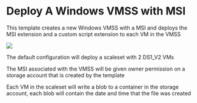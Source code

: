 # Deploy A Windows VMSS with MSI

This template creates a new Windows VMSS with a MSI and deploys the MSI extension and a custom script extension to each VM in the VMSS

<a href="https://portal.azure.com/#create/Microsoft.Template/uri/https%3A%2F%2Fraw.githubusercontent.com%2Fsimongdavies%2Fazuremsi%2Fmaster%2Fwindowsvmssmsi%2Fazuredeploy.json" target="_blank">
    <img src="http://azuredeploy.net/deploybutton.png"/>
</a>

The default configuration will deploy a scaleset with 2 DS1_V2 VMs

The MSI associated with the VMSS will be given owner permission on a storage account that is created by the template

Each VM in the scaleset will write a blob to a container in the storage account, each blob will contain the date and time that the file was created
